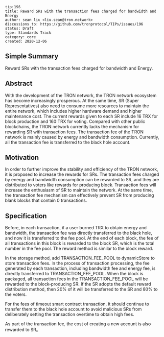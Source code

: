 ``` 
tip:196
title: Reward SRs with the transaction fees charged for bandwidth and Energy 
author: sean liu <liu.sean@tron.network> 
discussions to: https://github.com/tronprotocol/TIPs/issues/196
status: Draft
type: Standards Track
category: core
created: 2020-12-06
```

## Simple Summary 
Reward SRs with the transaction fees charged for bandwidth and Energy.

## Abstract
With the development of the TRON network, the TRON network ecosystem has become increasingly prosperous. 
At the same time, SR (Super Representatives) also need to consume more resources to maintain the entire network, 
which includes higher hardware demand and higher maintenance cost. 
The current rewards given to each SR include 16 TRX for block production and 160 TRX for voting. 
Compared with other public blockchains, the TRON network currently lacks the mechanism for rewarding SR with transaction fees. 
The transaction fee of the TRON network is mainly caused by energy and bandwidth consumption. 
Currently, all the transaction fee is transferred to the black hole account.

## Motivation
In order to further improve the stability and efficiency of the TRON network, 
it is proposed to increase the rewards for SRs. 
The transaction fees charged by energy and bandwidth consumption can be rewarded to SR, 
and they are distributed to voters like rewards for producing block. 
Transaction fees will increase the enthusiasm of SR to maintain the network. 
At the same time, the transaction fee mechanism can effectively prevent SR from producing blank blocks that contain 0 transactions.
 
## Specification
Before, in each transaction, if a user burned TRX to obtain energy and bandwidth, 
the transaction fee was directly transferred to the black hole, and now it is transferred to the fee pool. 
At the end of each block, the fee of all transactions in this block is rewarded to the block SR, 
which is the total number in the fee pool. The reward method is similar to the block reward.

In the storage method, add TRANSACTION_FEE_POOL to dynamicStore to store transaction fees.
In the process of transaction processing, the fee generated by each transaction, 
including bandwidth fee and energy fee, is directly transferred to TRANSACTION_FEE_POOL. 
When the block is packaged, all transaction fees in the TRANSACTION_FEE_POOL will be rewarded to the block-producing SR. 
If the SR adopts the default reward distribution method, then 20% of it will be transferred to the SR and 80% to the voters.

For the fees of timeout smart contract transaction, 
it should continue to transfer them to the black hole account to avoid malicious SRs from deliberately 
setting the transaction overtime to obtain high fees.

As part of the transaction fee, the cost of creating a new account is also rewarded to SR。